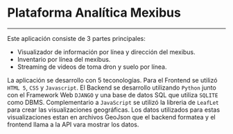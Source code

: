 # Plataforma Analítica Mexibus

***

Este aplicación consiste de 3 partes principales:

* Visualizador de información por línea y dirección del mexibus.
* Inventario por línea del mexibus.
* Streaming de videos de toma dron y suelo por línea.

La aplicación se desarrollo con 5 teconologías. Para el Frontend se utilizó `HTML 5`, `CSS` y `Javascript`.
El Backend se desarrollo utilizando `Python` junto con el Framework Web `DJANGO` y una base de datos SQL que utiliza `SQLITE` como DBMS.
Complementario a `JavaScript` se utilizó la libreria de `LeafLet` para crear las visualizaciones geográficas. Los datos utilizados para estas 
visualizaciones estan en archivos GeoJson que el backend formatea y el frontend llama a la API vara mostrar los datos.
